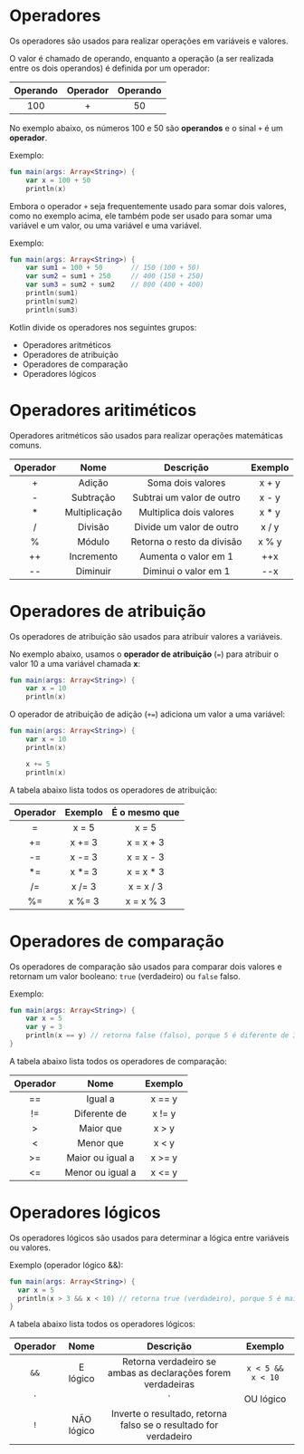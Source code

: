 # Operadores

Os operadores são usados para realizar operações em variáveis e valores.

O valor é chamado de operando, enquanto a operação (a ser realizada entre os dois operandos) é definida por um operador:

Operando | Operador | Operando
:-------:| :------: | :------:
   100   |    +     |    50

No exemplo abaixo, os números 100 e 50 são **operandos** e o sinal `+` é um **operador**.

Exemplo:

```kotlin runnable
fun main(args: Array<String>) {
    var x = 100 + 50
    println(x) 
```

Embora o operador `+` seja frequentemente usado para somar dois valores, como no exemplo acima, ele também pode ser usado para somar uma variável e um valor, ou uma variável e uma variável.

Exemplo:

```kotlin runnable
fun main(args: Array<String>) {
    var sum1 = 100 + 50       // 150 (100 + 50)
    var sum2 = sum1 + 250     // 400 (150 + 250)
    var sum3 = sum2 + sum2    // 800 (400 + 400)
    println(sum1) 
    println(sum2) 
    println(sum3)
```

Kotlin divide os operadores nos seguintes grupos:

- Operadores aritméticos
- Operadores de atribuição
- Operadores de comparação
- Operadores lógicos

# Operadores aritiméticos

Operadores aritméticos são usados para realizar operações matemáticas comuns.

Operador | Nome          | Descrição                  | Exemplo
:-------:| :-----------: | :------------------------: | :-------:
    +    | Adição        | Soma dois valores          | x + y
    -    | Subtração     | Subtrai um valor de outro  | x - y
    *    | Multiplicação | Multiplica dois valores    | x * y 
    /    | Divisão       | Divide um valor de outro   | x / y
    %    | Módulo        | Retorna o resto da divisão | x % y
    ++   | Incremento    | Aumenta o valor em 1       | ++x
    --   | Diminuir      | Diminui o valor em 1       | --x

# Operadores de atribuição

Os operadores de atribuição são usados para atribuir valores a variáveis.

No exemplo abaixo, usamos o **operador de atribuição** (`=`) para atribuir o valor 10 a uma variável chamada **x**:

```kotlin runnable
fun main(args: Array<String>) {
    var x = 10
    println(x) 
```

O operador de atribuição de adição (`+=`) adiciona um valor a uma variável:

```kotlin runnable
fun main(args: Array<String>) {
    var x = 10
    println(x) 

    x += 5
    println(x) 
```

A tabela abaixo lista todos os operadores de atribuição:

Operador | Exemplo | É o mesmo que 
:-------:| :-----: | :-----------: 
    =    |  x = 5  |   x = 5     
    +=   |  x += 3 |   x = x + 3
    -=   |  x -= 3 |   x = x - 3
    *=   |  x *= 3 |   x = x * 3
    /=   |  x /= 3 |   x = x / 3
    %=   |  x %= 3 |   x = x % 3

# Operadores de comparação

Os operadores de comparação são usados para comparar dois valores e retornam um valor booleano: `true` (verdadeiro) ou `false` falso.

Exemplo: 

```kotlin runnable
fun main(args: Array<String>) {  
    var x = 5
    var y = 3
    println(x == y) // retorna false (falso), porque 5 é diferente de 3
}
```

A tabela abaixo lista todos os operadores de comparação:

Operador | Nome             | Exemplo
:-------:| :--------------: | :-------:
    ==   | Igual a          | x == y
    !=   | Diferente de     | x != y
    >    | Maior que        | x > y
    <    | Menor que        | x < y
    >=   | Maior ou igual a | x >= y
    <=   | Menor ou igual a | x <= y

# Operadores lógicos

Os operadores lógicos são usados para determinar a lógica entre variáveis ou valores.

Exemplo (operador lógico &&):

```kotlin runnable
fun main(args: Array<String>) {  
  var x = 5
  println(x > 3 && x < 10) // retorna true (verdadeiro), porque 5 é maior que 3 E 5 menor que 10
}
```

A tabela abaixo lista todos os operadores lógicos:

Operador | Nome       | Descrição                                                        | Exemplo
:-------:| :--------: | :--------------------------------------------------------------: | :--------------:
   `&&`  | E lógico   | Retorna verdadeiro se ambas as declarações forem verdadeiras     | `x < 5 &&  x < 10`
   `||`  | OU lógico  | Retorna verdadeiro se uma das afirmações for verdadeira          | `x < 5 || x < 4`
   `!`   | NÃO lógico | Inverte o resultado, retorna falso se o resultado for verdadeiro | 

